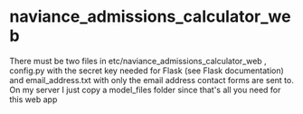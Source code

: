 # naviance_admissions_calculator_web
There must be two files in etc/naviance_admissions_calculator_web , config.py with the secret key needed for Flask (see Flask documentation) and email_address.txt with only the email address contact forms are sent to.
On my server I just copy a model_files folder since that's all you need for this web app
